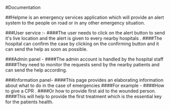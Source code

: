 #Documentation  

##Helpme is an emergency services application which will provide an alert system to the people on road or in any other emergency situation.

###User service :-
####The user needs to click on the alert button to send it's live location and the alert is given to every nearby hospitals .
####The hospital can confirm the case by clicking on the confirming button and it can send the help as soon as possible. 

###Admin panel -
####The admin account is handled by the hospital staff 
####They need to monitor the requests send by the nearby patients and can send the help according.

###Information panel- 
####This page provides an elaborating information about what to do in the case of emergencies
####For example -
####How to give a  CPR .
####Or how to provide first aid to the wounded person.
####This will help to provide the first treatment which is the essential key for the patients health.
